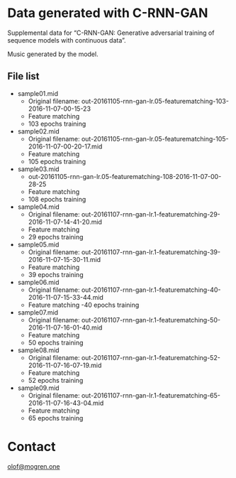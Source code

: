 # Data generated with C-RNN-GAN

Supplemental data for &ldquo;C-RNN-GAN: Generative adversarial training of
sequence models with continuous data&rdquo;.

Music generated by the model.

## File list

* sample01.mid
  - Original filename: out-20161105-rnn-gan-lr.05-featurematching-103-2016-11-07-00-15-23
  - Feature matching
  - 103 epochs training
* sample02.mid
  - Original filename: out-20161105-rnn-gan-lr.05-featurematching-105-2016-11-07-00-20-17.mid
  - Feature matching
  - 105 epochs training
* sample03.mid
  - out-20161105-rnn-gan-lr.05-featurematching-108-2016-11-07-00-28-25
  - Feature matching
  - 108 epochs training
* sample04.mid
  - Original filename: out-20161107-rnn-gan-lr.1-featurematching-29-2016-11-07-14-41-20.mid
  - Feature matching
  - 29 epochs training
* sample05.mid
  - Original filename: out-20161107-rnn-gan-lr.1-featurematching-39-2016-11-07-15-30-11.mid
  - Feature matching
  - 39 epochs training
* sample06.mid
  - Original filename: out-20161107-rnn-gan-lr.1-featurematching-40-2016-11-07-15-33-44.mid
  - Feature matching
  -40 epochs training
* sample07.mid
  - Original filename: out-20161107-rnn-gan-lr.1-featurematching-50-2016-11-07-16-01-40.mid
  - Feature matching
  - 50 epochs training
* sample08.mid
  - Original filename: out-20161107-rnn-gan-lr.1-featurematching-52-2016-11-07-16-07-19.mid
  - Feature matching
  - 52 epochs training
* sample09.mid
  - Original filename: out-20161107-rnn-gan-lr.1-featurematching-65-2016-11-07-16-43-04.mid
  - Feature matching
  - 65 epochs training

# Contact

olof@mogren.one

